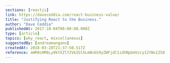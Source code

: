 ```yaml
---
sections: [reactjs]
link: https://daveceddia.com/react-business-value/
title: "Justifying React to the Business."
author: "Dave Ceddia"
publishedAt: 2017-10-04T00:00:00.000Z
type: [article]
topics: [why_react, miscellaneous]
suggestedBy: [andreamangano]
createdAt: 2018-03-20T21:37:50.517Z
reference: aHR0cHM6Ly9kYXZlY2VkZGlhLmNvbS9yZWFjdC1idXNpbmVzcy12YWx1ZS8
---
```

